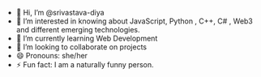 - 👋 Hi, I’m @srivastava-diya
- 👀 I’m interested in knowing about JavaScript, Python , C++, C# , Web3 and different emerging technologies.
- 🌱 I’m currently learning Web Development
- 💞️ I’m looking to collaborate on projects
- 😄 Pronouns: she/her
- ⚡ Fun fact: I am a naturally funny person.

<!---
srivastava-diya/srivastava-diya is a ✨ special ✨ repository because its `README.md` (this file) appears on your GitHub profile.
You can click the Preview link to take a look at your changes.
--->
